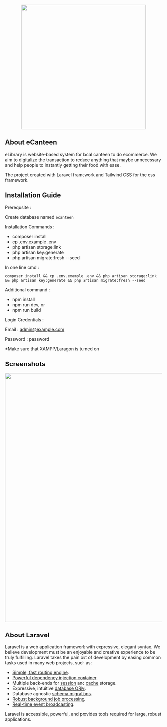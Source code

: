 <p align="center"><a href="https://laravel.com" target="_blank"><img src="https://raw.githubusercontent.com/laravel/art/master/logo-lockup/5%20SVG/2%20CMYK/1%20Full%20Color/laravel-logolockup-cmyk-red.svg" width="400"></a></p>

## About eCanteen

eLibrary is website-based system for local canteen to do ecommerce. We aim to digitalize the transaction to reduce anything that maybe unnecessary and help people to instantly getting their food with ease.

The project created with Laravel framework and Tailwind CSS for the css framework.

## Installation Guide
Prerequsite :

Create database named `ecanteen`


Installation Commands :
- composer install
- cp .env.example .env
- php artisan storage:link
- php artisan key:generate
- php artisan migrate:fresh --seed


In one line cmd :

`composer install && cp .env.example .env && php artisan storage:link && php artisan key:generate && php artisan migrate:fresh --seed`


Additional command :
- npm install
- npm run dev, or
- npm run build


Login Credentials :

Email : admin@example.com

Password : password

*Make sure that XAMPP/Laragon is turned on

## Screenshots

<p align="center"><a target="_blank"><img src="[ecanteen1.png](https://postimg.cc/RWhSN1v3)" width="800"></a></p>

## About Laravel

Laravel is a web application framework with expressive, elegant syntax. We believe development must be an enjoyable and creative experience to be truly fulfilling. Laravel takes the pain out of development by easing common tasks used in many web projects, such as:

- [Simple, fast routing engine](https://laravel.com/docs/routing).
- [Powerful dependency injection container](https://laravel.com/docs/container).
- Multiple back-ends for [session](https://laravel.com/docs/session) and [cache](https://laravel.com/docs/cache) storage.
- Expressive, intuitive [database ORM](https://laravel.com/docs/eloquent).
- Database agnostic [schema migrations](https://laravel.com/docs/migrations).
- [Robust background job processing](https://laravel.com/docs/queues).
- [Real-time event broadcasting](https://laravel.com/docs/broadcasting).

Laravel is accessible, powerful, and provides tools required for large, robust applications.
